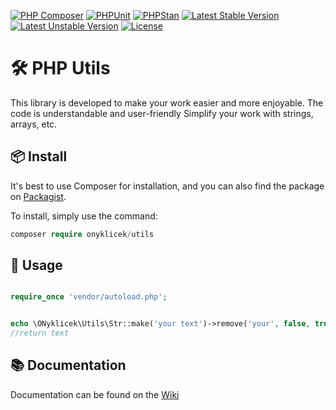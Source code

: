 [![PHP Composer](https://github.com/ONyklicek/Utils/actions/workflows/php.yml/badge.svg)](https://github.com/ONyklicek/Utils/actions/workflows/php.yml) [![PHPUnit](https://github.com/ONyklicek/Utils/actions/workflows/phpUnit.yml/badge.svg)](https://github.com/ONyklicek/Utils/actions/workflows/phpUnit.yml) [![PHPStan](https://github.com/ONyklicek/Utils/actions/workflows/phpStan.yml/badge.svg)](https://github.com/ONyklicek/Utils/actions/workflows/phpStan.yml) [![Latest Stable Version](http://poser.pugx.org/onyklicek/Utils/v)](https://packagist.org/packages/onyklicek/Utils) [![Latest Unstable Version](http://poser.pugx.org/onyklicek/Utils/v/unstable)](https://packagist.org/packages/onyklicek/Utils) [![License](http://poser.pugx.org/onyklicek/Utils/license)](https://packagist.org/packages/onyklicek/Utils)

<!--[![PHP Version Require](http://poser.pugx.org/onyklicek/Utils/require/php)](https://packagist.org/packages/onyklicek/Utils)-->

# 🛠️ PHP Utils


This library is developed to make your work easier and more enjoyable.
The code is understandable and user-friendly
Simplify your work with strings, arrays, etc.

## 📦 Install

It's best to use Composer for installation, and you can also find the package on [Packagist](https://packagist.org/packages/onyklicek/Utils).

To install, simply use the command:

```php
composer require onyklicek/utils
```

## 📝 Usage

```php

require_once 'vendor/autoload.php';


echo \ONyklicek\Utils\Str::make('your text')->remove('your', false, true)->get();
//return text

```

## 📚 Documentation

Documentation can be found on the [Wiki](https://github.com/ONyklicek/Utils/wiki)
